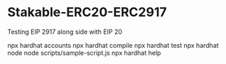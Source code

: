 # Stakable-ERC20-ERC2917

Testing EIP 2917 along side with EIP 20

  npx hardhat accounts
  npx hardhat compile
  npx hardhat test
  npx hardhat node
  node scripts/sample-script.js
  npx hardhat help
